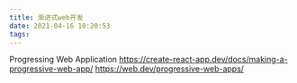 ```yaml
---
title: 渐进式web开发
date: 2021-04-16 10:20:53
tags:
---
```

Progressing Web Application
https://create-react-app.dev/docs/making-a-progressive-web-app/
https://web.dev/progressive-web-apps/